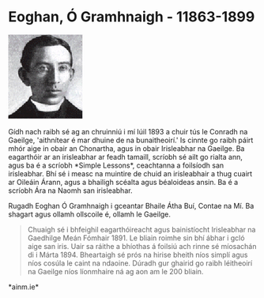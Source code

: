 <!DOCTYPE html>
<html lang="ga">
<head>
  <link rel="stylesheet" type="text/css" href="text.css">
<meta charset="utf-8" />
<title></title>
</head>
<body>

<h1> Eoghan,  Ó Gramhnaigh - 11863-1899 </h1>
<p><img src = "E_O_gramhnaigh.gif"></p>
<p>
Gídh nach raibh sé ag an chruinniú i mí Iúil 1893 a chuir tús le Conradh na
Gaeilge, 'aithnítear é mar dhuine de na bunaitheoirí.' Is cinnte go raibh
páirt mhór aige in obair an Chonartha, agus in obair Irisleabhar na
Gaeilge. Ba eagarthóir ar an irisleabhar ar feadh tamaill, scríobh sé ailt
go rialta ann, agus ba é a scríobh *Simple Lessons*, ceachtanna a foilsíodh
san irisleabhar. Bhí sé i measc na muintire de chuid an irisleabhair a thug
cuairt ar Oileáin Árann, agus a bhailigh scéalta agus béaloideas ansin. Ba
é a scríobh Ára na Naomh san irisleabhar.
</p>
<p>
Rugadh Eoghan Ó Gramhnaigh i gceantar Bhaile Átha Buí, Contae na Mí. Ba
shagart agus ollamh ollscoile é, ollamh le Gaeilge.
</p>
<blockquote>
Chuaigh sé i bhfeighil eagarthóireacht agus bainistíocht Irisleabhar na
Gaedhilge Meán Fómhair 1891. Le bliain roimhe sin bhí ábhar i gcló aige san
iris. Uair sa ráithe a bhíothas á foilsiú ach rinne sé míosachán di i Márta 1894.
Bheartaigh sé prós na hirise bheith níos simplí agus níos cosúla le
caint na ndaoine. Dúradh gur ghairid go raibh léitheoirí na Gaeilge níos
líonmhaire ná ag aon am le 200 bliain.
</blockquote>
<p>*ainm.ie*</p>

</body>
</html>
